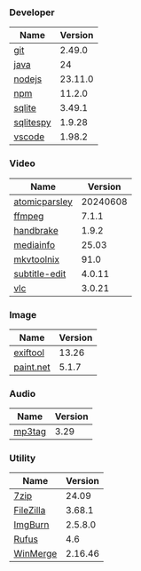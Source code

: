 
### Developer
Name                                                                       | Version
----                                                                       | -------
[git](https://github.com/git-for-windows/git/releases)                     | 2.49.0
[java](https://www.oracle.com/java/technologies/downloads/)                | 24
[nodejs](https://nodejs.org/en/download/current/)                          | 23.11.0
[npm](https://github.com/npm/cli)                                          | 11.2.0
[sqlite](http://www.sqlite.org/download.html)                              | 3.49.1
[sqlitespy](http://www.yunqa.de/delphi/doku.php/products/sqlitespy/index)  | 1.9.28
[vscode](https://code.visualstudio.com/updates)                            | 1.98.2

### Video
Name                                                                       | Version
----                                                                       | -------
[atomicparsley](https://github.com/wez/atomicparsley)                      | 20240608
[ffmpeg](http://www.ffmpeg.org/download.html)                              | 7.1.1
[handbrake](http://handbrake.fr/downloads.php)                             | 1.9.2
[mediainfo](http://mediaarea.net/us/MediaInfo/Download/Windows)            | 25.03
[mkvtoolnix](https://mkvtoolnix.download/downloads.html)                   | 91.0
[subtitle-edit](https://github.com/SubtitleEdit/subtitleedit/releases)     | 4.0.11
[vlc](https://www.videolan.org/vlc/download-windows.html)                  | 3.0.21

### Image
Name                                                                       | Version
----                                                                       | -------
[exiftool](http://www.sno.phy.queensu.ca/~phil/exiftool/)                  | 13.26
[paint.net](http://www.getpaint.net/download.html)                         | 5.1.7

### Audio
Name                                                                       | Version
----                                                                       | -------
[mp3tag](http://www.mp3tag.de/en/download.html)                            | 3.29

### Utility
Name                                                                       | Version
----                                                                       | -------
[7zip](http://www.7-zip.org/download.html)                                 | 24.09
[FileZilla](https://filezilla-project.org/download.php?show_all=1)         | 3.68.1
[ImgBurn](http://www.imgburn.com/index.php?act=download)                   | 2.5.8.0
[Rufus](https://github.com/pbatard/rufus/releases)                         | 4.6
[WinMerge](http://winmerge.org/downloads/)                                 | 2.16.46

